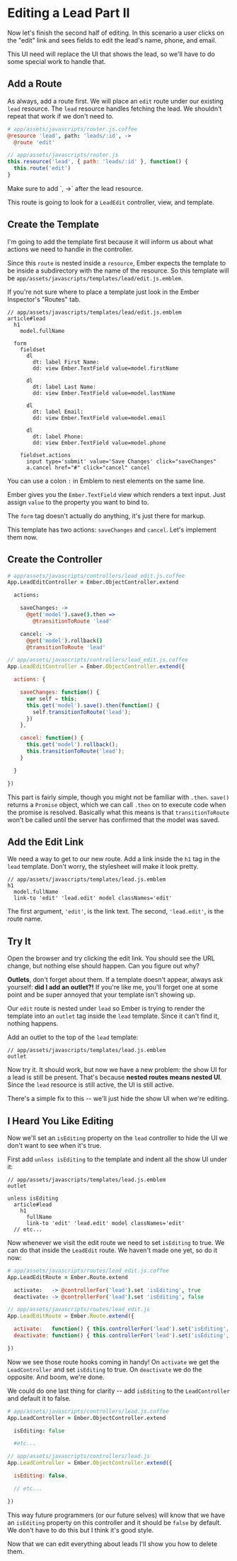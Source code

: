 # Editing a Lead Part II

Now let's finish the second half of editing. In this scenario a user clicks on the "edit" link and sees fields to edit the lead's name, phone, and email.

This UI need will replace the UI that shows the lead, so we'll have to do some special work to handle that.

## Add a Route

As always, add a route first. We will place an `edit` route under our existing `lead` resource. The `lead` resource handles fetching the lead. We shouldn't repeat that work if we don't need to.

```coffee
# app/assets/javascripts/router.js.coffee
@resource 'lead', path: 'leads/:id', ->
  @route 'edit'
```
```javascript
// app/assets/javascripts/router.js
this.resource('lead', { path: 'leads/:id' }, function() {
  this.route('edit')
}
```

<p class="coffeescript">
Make sure to add `, ->` after the lead resource.
</p>

This route is going to look for a `LeadEdit` controller, view, and template.

## Create the Template

I'm going to add the template first because it will inform us about what actions we need to handle in the controller.

Since this `route` is nested inside a `resource`, Ember expects the template to be inside a subdirectory with the name of the resource. So this template will be `app/assets/javascripts/templates/lead/edit.js.emblem`.

If you're not sure where to place a template just look in the Ember Inspector's "Routes" tab.

```
// app/assets/javascripts/templates/lead/edit.js.emblem
article#lead
  h1
    model.fullName

  form
    fieldset
      dl
        dt: label First Name:
        dd: view Ember.TextField value=model.firstName

      dl
        dt: label Last Name:
        dd: view Ember.TextField value=model.lastName

      dl
        dt: label Email:
        dd: view Ember.TextField value=model.email

      dl
        dt: label Phone:
        dd: view Ember.TextField value=model.phone

    fieldset.actions
      input type='submit' value='Save Changes' click="saveChanges"
      a.cancel href="#" click="cancel" cancel
```

You can use a colon `:` in Emblem to nest elements on the same line.

Ember gives you the `Ember.TextField` view which renders a text input. Just assign `value` to the property you want to bind to.

The `form` tag doesn't actually do anything, it's just there for markup.

This template has two actions: `saveChanges` and `cancel`. Let's implement them now.

## Create the Controller

```coffee
# app/assets/javascripts/controllers/lead_edit.js.coffee
App.LeadEditController = Ember.ObjectController.extend

  actions:

    saveChanges: ->
      @get('model').save().then =>
        @transitionToRoute 'lead'

    cancel: ->
      @get('model').rollback()
      @transitionToRoute 'lead'
```
```javascript
// app/assets/javascripts/controllers/lead_edit.js.coffee
App.LeadEditController = Ember.ObjectController.extend({

  actions: {

    saveChanges: function() {
      var self = this;
      this.get('model').save().then(function() {
        self.transitionToRoute('lead');
      })
    },

    cancel: function() {
      this.get('model').rollback();
      this.transitionToRoute('lead');
    }

  }

})
```

This part is fairly simple, though you might not be familiar with `.then`. `save()` returns a `Promise` object, which we can call `.then` on to execute code when the promise is resolved. Basically what this means is that `transitionToRoute` won't be called until the server has confirmed that the model was saved.

## Add the Edit Link

We need a way to get to our new route. Add a link inside the `h1` tag in the `lead` template. Don't worry, the stylesheet will make it look pretty.

```emblem
// app/assets/javascripts/templates/lead.js.emblem
h1
  model.fullName
  link-to 'edit' 'lead.edit' model classNames='edit'
```

The first argument, `'edit'`, is the link text. The second, `'lead.edit'`, is the route name.

## Try It

Open the browser and try clicking the edit link. You should see the URL change, but nothing else should happen. Can you figure out why?

**Outlets**, don't forget about them. If a template doesn't appear, always ask yourself: **did I add an outlet?!** If you're like me, you'll forget one at some point and be super annoyed that your template isn't showing up.

Our `edit` route is nested under `lead` so Ember is trying to render the template into an `outlet` tag inside the `lead` template. Since it can't find it, nothing happens.

Add an outlet to the top of the `lead` template:

```
// app/assets/javascripts/templates/lead.js.emblem
outlet
```

Now try it. It should work, but now we have a new problem: the show UI for a lead is still be present. That's because **nested routes means nested UI**. Since the `lead` resource is still active, the UI is still active.

There's a simple fix to this -- we'll just hide the show UI when we're editing.

## I Heard You Like Editing

Now we'll set an `isEditing` property on the `lead` controller to hide the UI we don't want to see when it's true.

First add `unless isEditing` to the template and indent all the show UI under it:

```
// app/assets/javascripts/templates/lead.js.emblem
outlet

unless isEditing
  article#lead
    h1
      fullName
      link-to 'edit' 'lead.edit' model classNames='edit'
  // etc...
```

Now whenever we visit the edit route we need to set `isEditing` to true. We can do that inside the `LeadEdit` route. We haven't made one yet, so do it now:

```coffee
# app/assets/javascripts/routes/lead_edit.js.coffee
App.LeadEditRoute = Ember.Route.extend

  activate:   -> @controllerFor('lead').set 'isEditing', true
  deactivate: -> @controllerFor('lead').set 'isEditing', false
```
```javascript
// app/assets/javascripts/routes/lead_edit.js
App.LeadEditRoute = Ember.Route.extend({

  activate:   function() { this.controllerFor('lead').set('isEditing', true) },
  deactivate: function() { this.controllerFor('lead').set('isEditing', false) }

})
```

Now we see those route hooks coming in handy! On `activate` we get the `LeadController` and set `isEditing` to true. On `deactivate` we do the opposite. And boom, we're done.

We could do one last thing for clarity -- add `isEditing` to the `LeadController` and default it to false.

```coffee
# app/assets/javascripts/controllers/lead.js.coffee
App.LeadController = Ember.ObjectController.extend

  isEditing: false

  #etc...
```
```javascript
// app/assets/javascripts/controllers/lead.js
App.LeadController = Ember.ObjectController.extend({

  isEditing: false,

  // etc...

})
```

This way future programmers (or our future selves) will know that we have an `isEditing` property on this controller and it should be `false` by default. We don't have to do this but I think it's good style.

Now that we can edit everything about leads I'll show you how to delete them.
